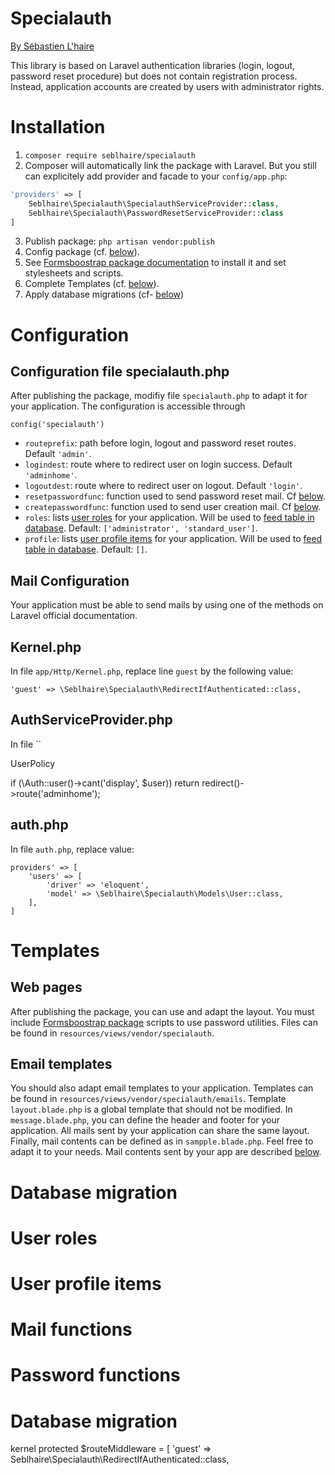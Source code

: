 # Specialauth

[By Sébastien L'haire](http://sebastien.lhaire.org)

This library is based on Laravel authentication libraries (login, logout, password reset procedure) but does not contain registration process.
Instead, application accounts are created by users with administrator rights.

# Installation

1. `composer require seblhaire/specialauth`
2. Composer will automatically link the package with Laravel. But you still can explicitely add provider and facade to your `config/app.php`:
```php
'providers' => [
    Seblhaire\Specialauth\SpecialauthServiceProvider::class,
    Seblhaire\Specialauth\PasswordResetServiceProvider::class
]
```
3. Publish package: `php artisan vendor:publish`
4. Config package (cf. [below](#config-file)).
5. See [Formsboostrap package documentation](https://github.com/seblhaire/formsbootstrap) to install it and set stylesheets and scripts.
6. Complete Templates (cf. [below](#templates)).
7. Apply database migrations (cf- [below](#database-migration))

# Configuration

## Configuration file specialauth.php

After publishing the package, modifiy file `specialauth.php` to adapt it for your application. The configuration is accessible
through

```
config('specialauth')
```

* `routeprefix`: path before login, logout and password reset routes. Default `'admin'`.
* `logindest`: route where to redirect user on login success. Default `'adminhome'`.
* `logoutdest`: route where to redirect user on logout. Default `'login'`.
* `resetpasswordfunc`:  function used to send password reset mail. Cf [below](#password-functions).
* `createpasswordfunc`:  function used to send user creation mail. Cf [below](#password-functions).
* `roles`:  lists [user roles](#user-roles) for your application. Will be used to [feed table in database](#database-migration). Default: `['administrator', 'standard_user']`.
* `profile`: lists [user profile items](#user-profile-items) for your application. Will be used to [feed table in database](#database-migration). Default: `[]`.

## Mail Configuration

Your application must be able to send mails by using one of the methods on Laravel official documentation.

## Kernel.php

In file `app/Http/Kernel.php`, replace line `guest` by the following value:

```
'guest' => \Seblhaire\Specialauth\RedirectIfAuthenticated::class,
```

## AuthServiceProvider.php

In file ``





UserPolicy

if (\Auth::user()->cant('display', $user)) return redirect()->route('adminhome');


## auth.php

In file `auth.php`, replace value:

```
providers' => [
    'users' => [
        'driver' => 'eloquent',
        'model' => \Seblhaire\Specialauth\Models\User::class,
    ],
]
```

# Templates

## Web pages

After publishing the package, you can use and adapt the layout. You must include [Formsboostrap package](https://github.com/seblhaire/formsbootstrap)
scripts to use password utilities. Files can be found in `resources/views/vendor/specialauth`.

## Email templates

You should also adapt email templates to your application. Templates can be found in `resources/views/vendor/specialauth/emails`.
Template `layout.blade.php` is a global template that should not be modified. In `message.blade.php`, you can define the header and footer
for your application. All mails sent by your application can share the same layout. Finally, mail contents can be defined as in `sampple.blade.php`. Feel free
to adapt it to your needs. Mail contents sent by your app are described [below](#mail-functions).

# Database migration



# User roles



# User profile items


# Mail functions



# Password functions



# Database migration


kernel
protected $routeMiddleware = [
    'guest' => Seblhaire\Specialauth\RedirectIfAuthenticated::class,
